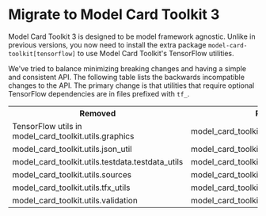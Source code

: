 # Migrate to Model Card Toolkit 3

Model Card Toolkit 3 is designed to be model framework agnostic. Unlike in previous
versions, you now need to install the extra package `model-card-toolkit[tensorflow]`
to use Model Card Toolkit's TensorFlow utilities.

We've tried to balance minimizing breaking changes and having a simple and
consistent API. The following table lists the backwards incompatible changes
to the API. The primary change is that utilities that require optional TensorFlow
dependencies are in files prefixed with `tf_`.

<table>
  <tr>
    <th>Removed</th>
    <th>Replacement</th> 
  </tr>
  <tr>
    <td>TensorFlow utils in model_card_toolkit.utils.graphics</td> 
    <td>model_card_toolkit.utils.tf_graphics</td>
  </tr>
  <tr>
    <td>model_card_toolkit.utils.json_util</td> 
    <td>model_card_toolkit.utils.json_utils</td>
  </tr>
  <tr>
    <td>model_card_toolkit.utils.testdata.testdata_utils</td> 
    <td>model_card_toolkit.utils.testdata.tf_testdata_utils</td>
  </tr>
  <tr>
    <td>model_card_toolkit.utils.sources</td> 
    <td>model_card_toolkit.utils.tf_sources</td>
  </tr>
  <tr>
    <td>model_card_toolkit.utils.tfx_utils</td> 
    <td>model_card_toolkit.utils.tf_utils</td>
  </tr>
  <tr>
    <td>model_card_toolkit.utils.validation</td> 
    <td>model_card_toolkit.utils.json_utils</td>
  </tr>
</table>
